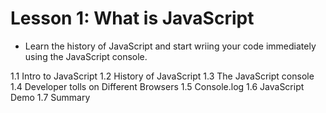 # Lesson 1: What is JavaScript
* Learn the history of JavaScript and start wriing your code immediately using the JavaScript console. 

1.1 Intro to JavaScript
1.2 History of JavaScript 
1.3 The JavaScript console
1.4 Developer tolls on Different Browsers
1.5 Console.log 
1.6 JavaScript Demo
1.7 Summary 
